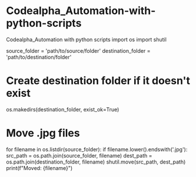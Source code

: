 # Codealpha_Automation-with-python-scripts
Codealpha_Automation with python scripts import os
import shutil

source_folder = 'path/to/source/folder'
destination_folder = 'path/to/destination/folder'

# Create destination folder if it doesn't exist
os.makedirs(destination_folder, exist_ok=True)

# Move .jpg files
for filename in os.listdir(source_folder): 
    if filename.lower().endswith('.jpg'):
        src_path = os.path.join(source_folder, filename)
        dest_path = os.path.join(destination_folder, filename)
        shutil.move(src_path, dest_path)
        print(f"Moved: {filename}")
